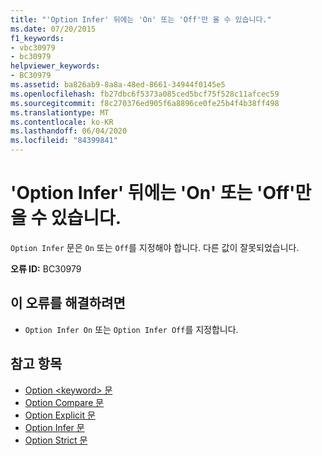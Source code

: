 ```yaml
---
title: "'Option Infer' 뒤에는 'On' 또는 'Off'만 올 수 있습니다."
ms.date: 07/20/2015
f1_keywords:
- vbc30979
- bc30979
helpviewer_keywords:
- BC30979
ms.assetid: ba826ab9-8a8a-48ed-8661-34944f0145e5
ms.openlocfilehash: fb27dbc6f5373a085ced5bcf75f528c11afcec59
ms.sourcegitcommit: f8c270376ed905f6a8896ce0fe25b4f4b38ff498
ms.translationtype: MT
ms.contentlocale: ko-KR
ms.lasthandoff: 06/04/2020
ms.locfileid: "84399841"
---
```

# <a name="option-infer-can-be-followed-only-by-on-or-off"></a>'Option Infer' 뒤에는 'On' 또는 'Off'만 올 수 있습니다.
`Option Infer` 문은 `On` 또는 `Off`를 지정해야 합니다. 다른 값이 잘못되었습니다.  
  
 **오류 ID:** BC30979  
  
## <a name="to-correct-this-error"></a>이 오류를 해결하려면  
  
- `Option Infer On` 또는 `Option Infer Off`를 지정합니다.  
  
## <a name="see-also"></a>참고 항목

- [Option \<keyword> 문](../language-reference/statements/option-keyword-statement.md)
- [Option Compare 문](../language-reference/statements/option-compare-statement.md)
- [Option Explicit 문](../language-reference/statements/option-explicit-statement.md)
- [Option Infer 문](../language-reference/statements/option-infer-statement.md)
- [Option Strict 문](../language-reference/statements/option-strict-statement.md)
